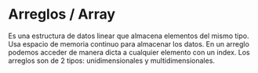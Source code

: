 # Arreglos / Array

Es una estructura de datos linear que almacena elementos del mismo tipo.
Usa espacio de memoria continuo para almacenar los datos.
En un arreglo podemos acceder de manera dicta a cualquier elemento con un index. Los arreglos son de 2 tipos: unidimensionales y multidimensionales.
